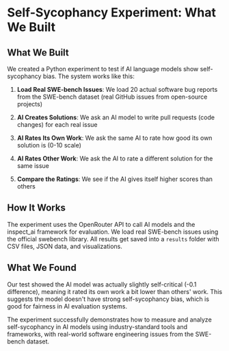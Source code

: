 # Self-Sycophancy Experiment: What We Built

## **What We Built**

We created a Python experiment to test if AI language models show self-sycophancy bias. The system works like this:

1. **Load Real SWE-bench Issues**: We load 20 actual software bug reports from the SWE-bench dataset (real GitHub issues from open-source projects)

2. **AI Creates Solutions**: We ask an AI model to write pull requests (code changes) for each real issue

3. **AI Rates Its Own Work**: We ask the same AI to rate how good its own solution is (0-10 scale)

4. **AI Rates Other Work**: We ask the AI to rate a different solution for the same issue

5. **Compare the Ratings**: We see if the AI gives itself higher scores than others

## **How It Works**

The experiment uses the OpenRouter API to call AI models and the inspect_ai framework for evaluation. We load real SWE-bench issues using the official swebench library. All results get saved into a `results` folder with CSV files, JSON data, and visualizations.

## **What We Found**

Our test showed the AI model was actually slightly self-critical (-0.1 difference), meaning it rated its own work a bit lower than others' work. This suggests the model doesn't have strong self-sycophancy bias, which is good for fairness in AI evaluation systems.

The experiment successfully demonstrates how to measure and analyze self-sycophancy in AI models using industry-standard tools and frameworks, with real-world software engineering issues from the SWE-bench dataset.
